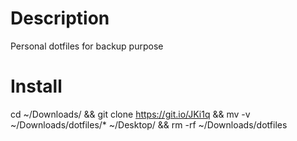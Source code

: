 # Description
Personal dotfiles for backup purpose

# Install
cd ~/Downloads/ && git clone https://git.io/JKi1q && mv -v ~/Downloads/dotfiles/*  ~/Desktop/ && rm -rf ~/Downloads/dotfiles
